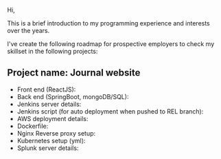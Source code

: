 Hi,

This is a brief introduction to my programming experience and interests over the years.

I've create the following roadmap for prospective employers to check my skillset in the following projects:
## Project name: Journal website

- Front end (ReactJS): <link>
- Back end (SpringBoot, mongoDB/SQL):
- Jenkins server details:
- Jenkins script (for auto deployment when pushed to REL branch):
- AWS deployment details:
- Dockerfile:
- Nginx Reverse proxy setup:
- Kubernetes setup (yml):
- Splunk server details:
  
